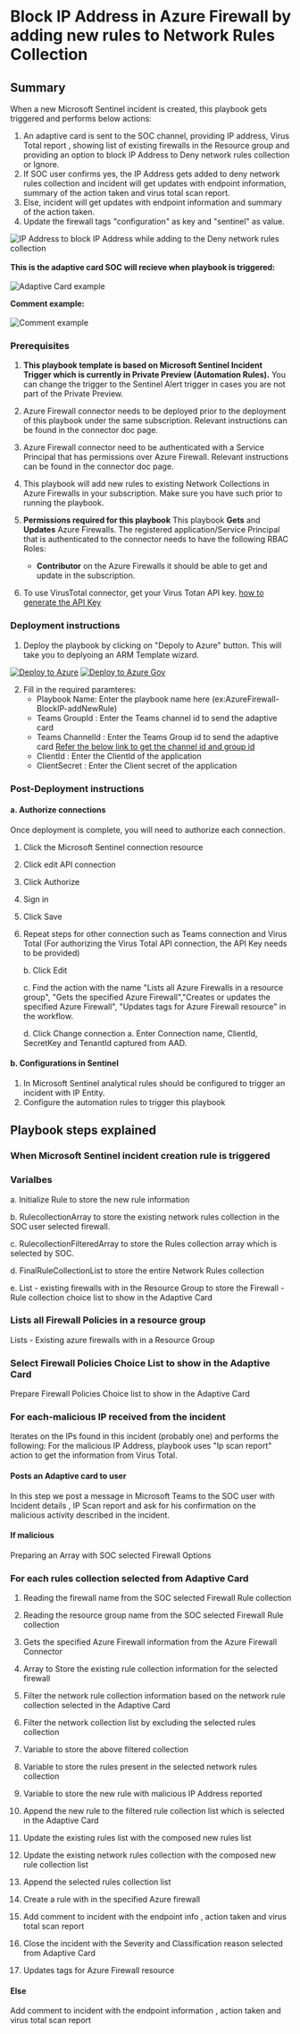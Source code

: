 # Block IP Address in Azure Firewall by adding new rules to Network Rules Collection

 ## Summary
When a new Microsoft Sentinel incident is created, this playbook gets triggered and performs below actions:
1.  An adaptive card is sent to the SOC channel, providing IP address, Virus Total report , showing list of existing firewalls in the Resource group and providing an option to block IP Address to Deny network rules collection or Ignore.
2. If SOC user confirms yes, the IP Address gets added to deny network rules collection and incident will get updates with endpoint information, summary of the action taken and virus total scan report.
3. Else, incident will get updates with endpoint information and summary of the action taken. 
4. Update the firewall tags "configuration" as key and "sentinel" as value.


![IP Address to block IP Address while adding to the Deny network rules collection](./designerScreenshot.PNG)<br><br>
**This is the adaptive card SOC will recieve when playbook is triggered:**<br><br>
![Adaptive Card example](./AdaptiveCard.jpg)

**Comment example:**<br><br>
![Comment example](./Incident_Comment.png)

### Prerequisites 
1. **This playbook template is based on Microsoft Sentinel Incident Trigger which is currently in Private Preview (Automation Rules).** You can change the trigger to the Sentinel Alert trigger in cases you are not part of the Private Preview.
1. Azure Firewall connector needs to be deployed prior to the deployment of this playbook under the same subscription. Relevant instructions can be found in the connector doc page.
1. Azure Firewall connector need to be authenticated with a Service Principal that has permissions over Azure Firewall. Relevant instructions can be found in the connector doc page.
1. This playbook will add new rules to existing Network Collections in Azure Firewalls in your subscription. Make sure you have such prior to running the playbook. 
1. **Permissions required for this playbook** 
This playbook **Gets** and **Updates** Azure Firewalls. The registered application/Service Principal that is authenticated to the connector needs to have the following RBAC Roles:

	* **Contributor** on the Azure Firewalls it should be able to get and update in the subscription.

1. To use VirusTotal connector, get your Virus Totan API key. [ how to generate the API Key](https://developers.virustotal.com/v3.0/reference#getting-started)


### Deployment instructions 
1. Deploy the playbook by clicking on "Depoly to Azure" button. This will take you to deplyoing an ARM Template wizard.

[![Deploy to Azure](https://aka.ms/deploytoazurebutton)](https://portal.azure.com/#create/Microsoft.Template/uri/https%3A%2F%2Fraw.githubusercontent.com%2FAzure%2FAzure-Sentinel%2Fmaster%2FSolutions%2FAzure%2520Firewall%2FPlaybooks%2FAzureFirewall-BlockIP-addNewRule%2Fazuredeploy.json)
[![Deploy to Azure Gov](https://aka.ms/deploytoazuregovbutton)](https://portal.azure.us/#create/Microsoft.Template/uri/https%3A%2F%2Fraw.githubusercontent.com%2FAzure%2FAzure-Sentinel%2Fmaster%2FSolutions%2FAzure%2520Firewall%2FPlaybooks%2FAzureFirewall-BlockIP-addNewRule%2Fazuredeploy.json)


2. Fill in the required paramteres:
    * Playbook Name: Enter the playbook name here (ex:AzureFirewall-BlockIP-addNewRule)
    * Teams GroupId : Enter the Teams channel id to send the adaptive card
    * Teams ChannelId : Enter the Teams Group id to send the adaptive card
    [Refer the below link to get the channel id and group id](https://docs.microsoft.com/powershell/module/teams/get-teamchannel?view=teams-ps)
    * ClientId : Enter the ClientId of the application
    * ClientSecret : Enter the Client secret of the application

### Post-Deployment instructions 
#### a. Authorize connections
Once deployment is complete, you will need to authorize each connection.
1.	Click the Microsoft Sentinel connection resource
2.	Click edit API connection
3.	Click Authorize
4.	Sign in
5.	Click Save
6.	Repeat steps for other connection such as Teams connection and Virus Total (For authorizing the Virus Total API connection, the API Key needs to be provided)

     b. Click Edit

     c. Find the action with the name "Lists all Azure Firewalls in a resource group", "Gets the specified Azure Firewall","Creates or updates the specified Azure Firewall", "Updates tags for Azure Firewall resource" in the workflow.
        
     d. Click Change connection
        a. Enter Connection name, ClientId, SecretKey and TenantId captured from AAD. 

#### b. Configurations in Sentinel
1. In Microsoft Sentinel analytical rules should be configured to trigger an incident with IP Entity.
2. Configure the automation rules to trigger this playbook

## Playbook steps explained
### When Microsoft Sentinel incident creation rule is triggered

### Varialbes 

   a. Initialize Rule to store the new rule information

   b. RulecollectionArray to store the existing network rules collection in the SOC user selected firewall.

   c. RulecollectionFilteredArray to store the Rules collection array which is selected by SOC.

   d. FinalRuleCollectionList to store the entire Network Rules collection

   e. List - existing firewalls with in the Resource Group to store the Firewall - Rule collection choice list to show in the Adaptive Card

### Lists all Firewall Policies in a resource group
Lists - Existing azure firewalls with in a Resource Group

### Select Firewall Policies Choice List to show in the Adaptive Card
Prepare Firewall Policies Choice list to show in the Adaptive Card

### For each-malicious IP received from the incident
Iterates on the IPs found in this incident (probably one) and performs the following:
For the malicious IP Address, playbook uses "Ip scan report" action to get the information from Virus Total.
#### Posts an Adaptive card to  user 
In this step we post a message in Microsoft Teams to the SOC user with Incident details , IP Scan report and ask for his confirmation on the malicious activity described in the incident.

#### If malicious
 Preparing an Array with SOC selected Firewall Options

### For each rules collection selected from Adaptive Card

 1. Reading the firewall name from the SOC selected Firewall Rule collection

 1. Reading the resource group name from the SOC selected Firewall Rule collection

 1. Gets the specified Azure Firewall information from the Azure Firewall Connector

 1. Array to Store the existing rule collection information for the selected firewall

 1. Filter the network rule collection information based on the network rule collection selected in the Adaptive Card

 1. Filter the network collection list by excluding the selected rules collection

 1. Variable to store the above filtered collection

 1. Variable to store the rules present in the selected network rules collection

 1. Variable to store the new rule with malicious IP Address reported

 1. Append the new rule to the filtered rule collection list which is selected in the Adaptive Card

 1. Update the existing rules list with the composed new rules list

 1. Update the existing  network rules collection with the composed new rule collection list

 1. Append the selected rules collection list 

 1. Create a rule with in the specified Azure firewall

 1. Add comment to incident with the endpoint info , action taken and virus total scan report

 1. Close the incident with the Severity and Classification reason selected from Adaptive Card

 1. Updates tags for Azure Firewall resource

#### Else
 Add comment to incident with the endpoint information , action taken and virus total scan report


